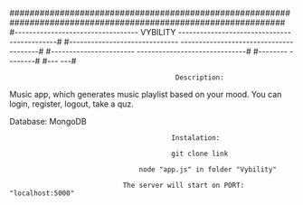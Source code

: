 ###############################################################################################################
#----------------------------------            VYBILITY           --------------------------------------------#
#------------------------------                                        ---------------------------------------#
#-----------------------                                                        ------------------------------#
#--------                                                                                             --------#
#---                                                                                                       ---#

                                             Description:

Music app, which generates music playlist based on your mood. You can login, register, logout, take a quz.

Database: MongoDB 


                                            Instalation:

                                            git clone link

                                    node "app.js" in folder "Vybility" 

                                The server will start on PORT: "localhost:5000"
